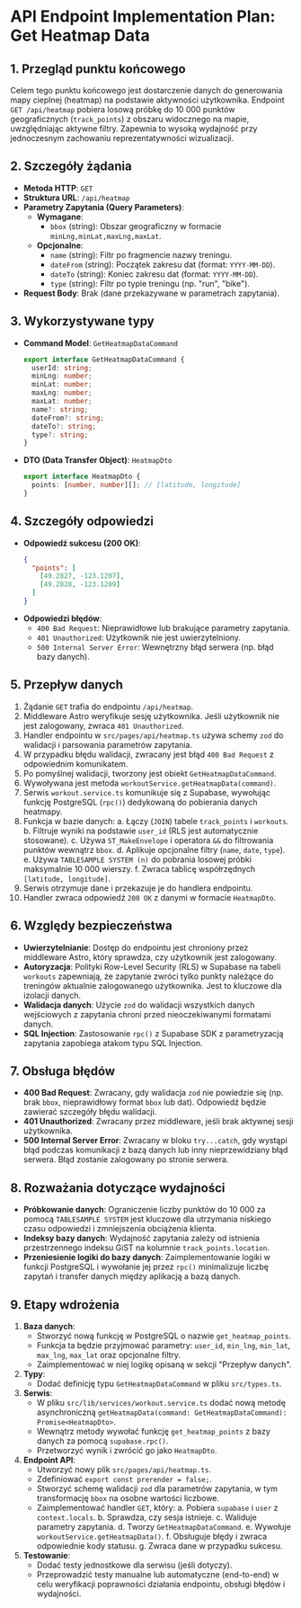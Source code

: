 # API Endpoint Implementation Plan: Get Heatmap Data

## 1. Przegląd punktu końcowego

Celem tego punktu końcowego jest dostarczenie danych do generowania mapy cieplnej (heatmap) na podstawie aktywności użytkownika. Endpoint `GET /api/heatmap` pobiera losową próbkę do 10 000 punktów geograficznych (`track_points`) z obszaru widocznego na mapie, uwzględniając aktywne filtry. Zapewnia to wysoką wydajność przy jednoczesnym zachowaniu reprezentatywności wizualizacji.

## 2. Szczegóły żądania

- **Metoda HTTP**: `GET`
- **Struktura URL**: `/api/heatmap`
- **Parametry Zapytania (Query Parameters)**:
  - **Wymagane**:
    - `bbox` (string): Obszar geograficzny w formacie `minLng,minLat,maxLng,maxLat`.
  - **Opcjonalne**:
    - `name` (string): Filtr po fragmencie nazwy treningu.
    - `dateFrom` (string): Początek zakresu dat (format: `YYYY-MM-DD`).
    - `dateTo` (string): Koniec zakresu dat (format: `YYYY-MM-DD`).
    - `type` (string): Filtr po typie treningu (np. "run", "bike").
- **Request Body**: Brak (dane przekazywane w parametrach zapytania).

## 3. Wykorzystywane typy

- **Command Model**: `GetHeatmapDataCommand`
  ```typescript
  export interface GetHeatmapDataCommand {
    userId: string;
    minLng: number;
    minLat: number;
    maxLng: number;
    maxLat: number;
    name?: string;
    dateFrom?: string;
    dateTo?: string;
    type?: string;
  }
  ```
- **DTO (Data Transfer Object)**: `HeatmapDto`
  ```typescript
  export interface HeatmapDto {
    points: [number, number][]; // [latitude, longitude]
  }
  ```

## 4. Szczegóły odpowiedzi

- **Odpowiedź sukcesu (200 OK)**:
  ```json
  {
    "points": [
      [49.2827, -123.1207],
      [49.2828, -123.1209]
    ]
  }
  ```
- **Odpowiedzi błędów**:
  - `400 Bad Request`: Nieprawidłowe lub brakujące parametry zapytania.
  - `401 Unauthorized`: Użytkownik nie jest uwierzytelniony.
  - `500 Internal Server Error`: Wewnętrzny błąd serwera (np. błąd bazy danych).

## 5. Przepływ danych

1.  Żądanie `GET` trafia do endpointu `/api/heatmap`.
2.  Middleware Astro weryfikuje sesję użytkownika. Jeśli użytkownik nie jest zalogowany, zwraca `401 Unauthorized`.
3.  Handler endpointu w `src/pages/api/heatmap.ts` używa schemy `zod` do walidacji i parsowania parametrów zapytania.
4.  W przypadku błędu walidacji, zwracany jest błąd `400 Bad Request` z odpowiednim komunikatem.
5.  Po pomyślnej walidacji, tworzony jest obiekt `GetHeatmapDataCommand`.
6.  Wywoływana jest metoda `workoutService.getHeatmapData(command)`.
7.  Serwis `workout.service.ts` komunikuje się z Supabase, wywołując funkcję PostgreSQL (`rpc()`) dedykowaną do pobierania danych heatmapy.
8.  Funkcja w bazie danych:
    a. Łączy (`JOIN`) tabele `track_points` i `workouts`.
    b. Filtruje wyniki na podstawie `user_id` (RLS jest automatycznie stosowane).
    c. Używa `ST_MakeEnvelope` i operatora `&&` do filtrowania punktów wewnątrz `bbox`.
    d. Aplikuje opcjonalne filtry (`name`, `date`, `type`).
    e. Używa `TABLESAMPLE SYSTEM (n)` do pobrania losowej próbki maksymalnie 10 000 wierszy.
    f. Zwraca tablicę współrzędnych `[latitude, longitude]`.
9.  Serwis otrzymuje dane i przekazuje je do handlera endpointu.
10. Handler zwraca odpowiedź `200 OK` z danymi w formacie `HeatmapDto`.

## 6. Względy bezpieczeństwa

- **Uwierzytelnianie**: Dostęp do endpointu jest chroniony przez middleware Astro, który sprawdza, czy użytkownik jest zalogowany.
- **Autoryzacja**: Polityki Row-Level Security (RLS) w Supabase na tabeli `workouts` zapewniają, że zapytanie zwróci tylko punkty należące do treningów aktualnie zalogowanego użytkownika. Jest to kluczowe dla izolacji danych.
- **Walidacja danych**: Użycie `zod` do walidacji wszystkich danych wejściowych z zapytania chroni przed nieoczekiwanymi formatami danych.
- **SQL Injection**: Zastosowanie `rpc()` z Supabase SDK z parametryzacją zapytania zapobiega atakom typu SQL Injection.

## 7. Obsługa błędów

- **400 Bad Request**: Zwracany, gdy walidacja `zod` nie powiedzie się (np. brak `bbox`, nieprawidłowy format `bbox` lub dat). Odpowiedź będzie zawierać szczegóły błędu walidacji.
- **401 Unauthorized**: Zwracany przez middleware, jeśli brak aktywnej sesji użytkownika.
- **500 Internal Server Error**: Zwracany w bloku `try...catch`, gdy wystąpi błąd podczas komunikacji z bazą danych lub inny nieprzewidziany błąd serwera. Błąd zostanie zalogowany po stronie serwera.

## 8. Rozważania dotyczące wydajności

- **Próbkowanie danych**: Ograniczenie liczby punktów do 10 000 za pomocą `TABLESAMPLE SYSTEM` jest kluczowe dla utrzymania niskiego czasu odpowiedzi i zmniejszenia obciążenia klienta.
- **Indeksy bazy danych**: Wydajność zapytania zależy od istnienia przestrzennego indeksu GiST na kolumnie `track_points.location`.
- **Przeniesienie logiki do bazy danych**: Zaimplementowanie logiki w funkcji PostgreSQL i wywołanie jej przez `rpc()` minimalizuje liczbę zapytań i transfer danych między aplikacją a bazą danych.

## 9. Etapy wdrożenia

1.  **Baza danych**:
    - Stworzyć nową funkcję w PostgreSQL o nazwie `get_heatmap_points`.
    - Funkcja ta będzie przyjmować parametry: `user_id`, `min_lng`, `min_lat`, `max_lng`, `max_lat` oraz opcjonalne filtry.
    - Zaimplementować w niej logikę opisaną w sekcji "Przepływ danych".
2.  **Typy**:
    - Dodać definicję typu `GetHeatmapDataCommand` w pliku `src/types.ts`.
3.  **Serwis**:
    - W pliku `src/lib/services/workout.service.ts` dodać nową metodę asynchroniczną `getHeatmapData(command: GetHeatmapDataCommand): Promise<HeatmapDto>`.
    - Wewnątrz metody wywołać funkcję `get_heatmap_points` z bazy danych za pomocą `supabase.rpc()`.
    - Przetworzyć wynik i zwrócić go jako `HeatmapDto`.
4.  **Endpoint API**:
    - Utworzyć nowy plik `src/pages/api/heatmap.ts`.
    - Zdefiniować `export const prerender = false;`.
    - Stworzyć schemę walidacji `zod` dla parametrów zapytania, w tym transformację `bbox` na osobne wartości liczbowe.
    - Zaimplementować handler `GET`, który:
      a. Pobiera `supabase` i `user` z `context.locals`.
      b. Sprawdza, czy sesja istnieje.
      c. Waliduje parametry zapytania.
      d. Tworzy `GetHeatmapDataCommand`.
      e. Wywołuje `workoutService.getHeatmapData()`.
      f. Obsługuje błędy i zwraca odpowiednie kody statusu.
      g. Zwraca dane w przypadku sukcesu.
5.  **Testowanie**:
    - Dodać testy jednostkowe dla serwisu (jeśli dotyczy).
    - Przeprowadzić testy manualne lub automatyczne (end-to-end) w celu weryfikacji poprawności działania endpointu, obsługi błędów i wydajności.
